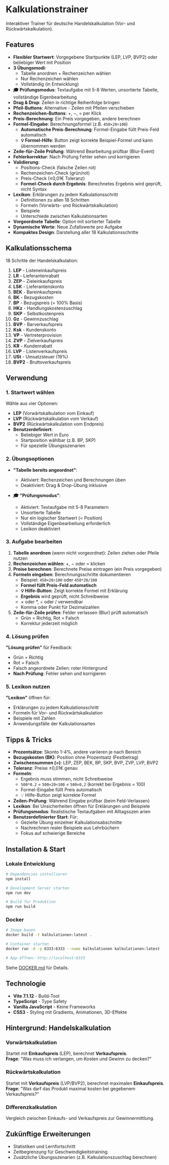 # Kalkulationstrainer

Interaktiver Trainer für deutsche Handelskalkulation (Vor- und Rückwärtskalkulation).

## Features

- **Flexibler Startwert**: Vorgegebene Startpunkte (LEP, LVP, BVP2) oder beliebiger Wert mit Position
- **3 Übungsmodi**:
  - Tabelle anordnen + Rechenzeichen wählen
  - Nur Rechenzeichen wählen
  - Vollständig (in Entwicklung)
- **🎓 Prüfungsmodus**: Textaufgabe mit 5-8 Werten, unsortierte Tabelle, vollständige Eigenbearbeitung
- **Drag & Drop**: Zeilen in richtige Reihenfolge bringen
- **Pfeil-Buttons**: Alternative - Zeilen mit Pfeilen verschieben
- **Rechenzeichen-Buttons**: +, −, = per Klick
- **Preis-Berechnung**: Ein Preis vorgegeben, andere berechnen
- **Formel-Eingabe**: Berechnungsformel (z.B. `450×20÷100`)
  - **Automatische Preis-Berechnung**: Formel-Eingabe füllt Preis-Feld automatisch
  - **💡 Formel-Hilfe**: Button zeigt korrekte Beispiel-Formel und kann übernommen werden
- **Zeile-für-Zeile Prüfung**: Während Bearbeitung prüfbar (Blur-Event)
- **Fehlerkorrektur**: Nach Prüfung Fehler sehen und korrigieren
- **Validierung**:
  - Positions-Check (falsche Zeilen rot)
  - Rechenzeichen-Check (grün/rot)
  - Preis-Check (±0,01€ Toleranz)
  - **Formel-Check durch Ergebnis**: Berechnetes Ergebnis wird geprüft, nicht Syntax
- **Lexikon**: Erklärungen zu jedem Kalkulationsschritt
  - Definitionen zu allen 18 Schritten
  - Formeln (Vorwärts- und Rückwärtskalkulation)
  - Beispiele
  - Unterschiede zwischen Kalkulationsarten
- **Vorgeordnete Tabelle**: Option mit sortierter Tabelle
- **Dynamische Werte**: Neue Zufallswerte pro Aufgabe
- **Kompaktes Design**: Darstellung aller 18 Kalkulationsschritte

## Kalkulationsschema

18 Schritte der Handelskalkulation:

1. **LEP** - Listeneinkaufspreis
2. **LR** - Lieferantenrabatt
3. **ZEP** - Zieleinkaufspreis
4. **LSK** - Lieferantenskonto
5. **BEK** - Bareinkaufspreis
6. **BK** - Bezugskosten
7. **BP** - Bezugspreis (= 100% Basis)
8. **HKz** - Handlungskostenzuschlag
9. **SKP** - Selbstkostenpreis
10. **Gz** - Gewinnzuschlag
11. **BVP** - Barverkaufspreis
12. **Ksk** - Kundenskonto
13. **VP** - Vertreterprovision
14. **ZVP** - Zielverkaufspreis
15. **KR** - Kundenrabatt
16. **LVP** - Listenverkaufspreis
17. **USt** - Umsatzsteuer (19%)
18. **BVP2** - Bruttoverkaufspreis

## Verwendung

### 1. Startwert wählen

Wähle aus vier Optionen:

- **LEP** (Vorwärtskalkulation vom Einkauf)
- **LVP** (Rückwärtskalkulation vom Verkauf)
- **BVP2** (Rückwärtskalkulation vom Endpreis)
- **Benutzerdefiniert**:
  - Beliebiger Wert in Euro
  - Startposition wählbar (z.B. BP, SKP)
  - Für spezielle Übungsszenarien

### 2. Übungsoptionen

- **"Tabelle bereits angeordnet"**:
  - Aktiviert: Rechenzeichen und Berechnungen üben
  - Deaktiviert: Drag & Drop-Übung inklusive

- **🎓 "Prüfungsmodus"**:
  - Aktiviert: Textaufgabe mit 5-8 Parametern
  - Unsortierte Tabelle
  - Nur ein logischer Startwert (= Position)
  - Vollständige Eigenbearbeitung erforderlich
  - Lexikon deaktiviert

### 3. Aufgabe bearbeiten

1. **Tabelle anordnen** (wenn nicht vorgeordnet): Zeilen ziehen oder Pfeile nutzen
2. **Rechenzeichen wählen**: +, − oder = klicken
3. **Preise berechnen**: Berechnete Preise eintragen (ein Preis vorgegeben)
4. **Formeln eingeben**: Berechnungsschritte dokumentieren
   - Beispiel: `450×20÷100` oder `450*20/100`
   - **Formel füllt Preis-Feld automatisch**
   - **💡 Hilfe-Button**: Zeigt korrekte Formel mit Erklärung
   - **Ergebnis** wird geprüft, nicht Schreibweise
   - × oder *, ÷ oder / verwendbar
   - Komma oder Punkt für Dezimalzahlen
5. **Zeile-für-Zeile prüfen**: Felder verlassen (Blur) prüft automatisch
   - Grün = Richtig, Rot = Falsch
   - Korrektur jederzeit möglich

### 4. Lösung prüfen

**"Lösung prüfen"** für Feedback:

- Grün = Richtig
- Rot = Falsch
- Falsch angeordnete Zeilen: roter Hintergrund
- **Nach Prüfung**: Fehler sehen und korrigieren

### 5. Lexikon nutzen

**"Lexikon"** öffnen für:

- Erklärungen zu jedem Kalkulationsschritt
- Formeln für Vor- und Rückwärtskalkulation
- Beispiele mit Zahlen
- Anwendungsfälle der Kalkulationsarten

## Tipps & Tricks

- **Prozentsätze**: Skonto 1-4%, andere variieren je nach Bereich
- **Bezugskosten (BK)**: Position ohne Prozentsatz (Festbetrag)
- **Zwischensummen (=)**: LEP, ZEP, BEK, BP, SKP, BVP, ZVP, LVP, BVP2
- **Toleranz**: Preise ±0,01€ genau
- **Formeln**:
  - Ergebnis muss stimmen, nicht Schreibweise
  - `500*0.2` = `500×20÷100` = `500×0,2` (korrekt bei Ergebnis = 100)
  - Formel-Eingabe füllt Preis automatisch
  - 💡 Hilfe-Button zeigt korrekte Formel
- **Zeilen-Prüfung**: Während Eingabe prüfbar (beim Feld-Verlassen)
- **Lexikon**: Bei Unsicherheiten öffnen für Erklärungen und Beispiele
- **Prüfungsmodus**: Realistische Textaufgaben mit Alltagsszen arien
- **Benutzerdefinierter Start**: Für:
  - Gezielte Übung einzelner Kalkulationsabschnitte
  - Nachrechnen realer Beispiele aus Lehrbüchern
  - Fokus auf schwierige Bereiche

## Installation & Start

### Lokale Entwicklung

```bash
# Dependencies installieren
npm install

# Development Server starten
npm run dev

# Build für Produktion
npm run build
```

### Docker

```bash
# Image bauen
docker build -t kalkulationen:latest .

# Container starten
docker run -d -p 6333:6333 --name kalkulationen kalkulationen:latest

# App öffnen: http://localhost:6333
```

Siehe [DOCKER.md](DOCKER.md) für Details.

## Technologie

- **Vite 7.1.12** - Build-Tool
- **TypeScript** - Type Safety
- **Vanilla JavaScript** - Keine Frameworks
- **CSS3** - Styling mit Gradients, Animationen, 3D-Effekte

## Hintergrund: Handelskalkulation

### Vorwärtskalkulation

Startet mit **Einkaufspreis** (LEP), berechnet **Verkaufspreis**.  
**Frage**: "Was muss ich verlangen, um Kosten und Gewinn zu decken?"

### Rückwärtskalkulation

Startet mit **Verkaufspreis** (LVP/BVP2), berechnet maximalen **Einkaufspreis**.  
**Frage**: "Was darf das Produkt maximal kosten bei gegebenem Verkaufspreis?"

### Differenzkalkulation

Vergleich zwischen Einkaufs- und Verkaufspreis zur Gewinnermittlung.

## Zukünftige Erweiterungen

- Statistiken und Lernfortschritt
- Zeitbegrenzung für Geschwindigkeitstraining
- Zusätzliche Übungsszenarien (z.B. Kalkulationszuschlag berechnen)
